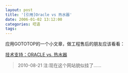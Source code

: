 ```yaml
---
layout: post
title: '[引用]Oracle vs 热水器'
date: 2006-01-02 13:12:00
categories: 呓语
tags: 
---
```


应用GOTOTOP的一个小文章，做工程售后的朋友应该看看：

[技术支持：ORACLE vs. 热水器](http://www.ncn.cn/post/110.html)

> 2010-08-21 注:现在这个网站貌似挂了…… 
